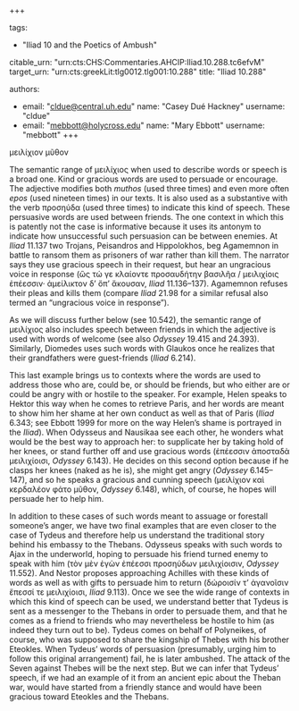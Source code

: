 +++

tags:
- "Iliad 10 and the Poetics of Ambush"

citable_urn: "urn:cts:CHS:Commentaries.AHCIP:Iliad.10.288.tc6efvM"
target_urn: "urn:cts:greekLit:tlg0012.tlg001:10.288"
title: "Iliad 10.288"

authors:
- email: "cldue@central.uh.edu"
  name: "Casey Dué Hackney"
  username: "cldue"
- email: "mebbott@holycross.edu"
  name: "Mary Ebbott"
  username: "mebbott"
+++

<p>μειλίχιον μῦθον</p><p>The semantic range of μειλίχιος when used to describe words or speech is a broad one. Kind or gracious words are used to persuade or encourage. The adjective modifies both <em>muthos</em> (used three times) and even more often <em>epos</em> (used nineteen times) in our texts. It is also used as a substantive with the verb προσηύδα (used three times) to indicate this kind of speech. These persuasive words are used between friends. The one context in which this is patently not the case is informative because it uses its antonym to indicate how unsuccessful such persuasion can be between enemies. At <em>Iliad</em> 11.137 two Trojans, Peisandros and Hippolokhos, beg Agamemnon in battle to ransom them as prisoners of war rather than kill them. The narrator says they use gracious speech in their request, but hear an ungracious voice in response (ὣς τώ γε κλαίοντε προσαυδήτην βασιλῆα / μειλιχίοις ἐπέεσσιν· ἀμείλικτον δ’ ὄπ’ ἄκουσαν, <em>Iliad</em> 11.136–137). Agamemnon refuses their pleas and kills them (compare <em>Iliad</em> 21.98 for a similar refusal also termed an “ungracious voice in response”).</p><p>As we will discuss further below (see 10.542), the semantic range of μειλίχιος also includes speech between friends in which the adjective is used with words of welcome (see also <em>Odyssey</em> 19.415 and 24.393). Similarly, Diomedes uses such words with Glaukos once he realizes that their grandfathers were guest-friends (<em>Iliad</em> 6.214).</p><p>This last example brings us to contexts where the words are used to address those who are, could be, or should be friends, but who either are or could be angry with or hostile to the speaker. For example, Helen speaks to Hektor this way when he comes to retrieve Paris, and her words are meant to show him her shame at her own conduct as well as that of Paris (<em>Iliad</em> 6.343; see Ebbott 1999 for more on the way Helen’s shame is portrayed in the <em>Iliad</em>). When Odysseus and Nausikaa see each other, he wonders what would be the best way to approach her: to supplicate her by taking hold of her knees, or stand further off and use gracious words (ἐπέεσσιν ἀποσταδὰ μειλιχίοισι, <em>Odyssey</em> 6.143). He decides on this second option because if he clasps her knees (naked as he is), she might get angry (<em>Odyssey</em> 6.145–147), and so he speaks a gracious and cunning speech (μειλίχιον καὶ κερδαλέον φάτο μῦθον, <em>Odyssey</em> 6.148), which, of course, he hopes will persuade her to help him.</p><p>In addition to these cases of such words meant to assuage or forestall someone’s anger, we have two final examples that are even closer to the case of Tydeus and therefore help us understand the traditional story behind his embassy to the Thebans. Odysseus speaks with such words to Ajax in the underworld, hoping to persuade his friend turned enemy to speak with him (τὸν μὲν ἐγὼν ἐπέεσσι προσηύδων μειλιχίοισιν, <em>Odyssey</em> 11.552). And Nestor proposes approaching Achilles with these kinds of words as well as with gifts to persuade him to return (δώροισίν τ’ ἀγανοῖσιν ἔπεσσί τε μειλιχίοισι, <em>Iliad</em> 9.113). Once we see the wide range of contexts in which this kind of speech can be used, we understand better that Tydeus is sent as a messenger to the Thebans in order to persuade them, and that he comes as a friend to friends who may nevertheless be hostile to him (as indeed they turn out to be). Tydeus comes on behalf of Polyneikes, of course, who was supposed to share the kingship of Thebes with his brother Eteokles. When Tydeus’ words of persuasion (presumably, urging him to follow this original arrangement) fail, he is later ambushed. The attack of the Seven against Thebes will be the next step. But we can infer that Tydeus’ speech, if we had an example of it from an ancient epic about the Theban war, would have started from a friendly stance and would have been gracious toward Eteokles and the Thebans.  </p>